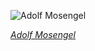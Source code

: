 
![Adolf Mosengel](https://upload.wikimedia.org/wikipedia/commons/thumb/d/d5/Adolf_Mosengel_Dorf_in_den_Berner_Alpen.jpg/450px-Adolf_Mosengel_Dorf_in_den_Berner_Alpen.jpg)

*[Adolf Mosengel](https://wikipedia.org/wiki/File:Adolf_Mosengel_Dorf_in_den_Berner_Alpen.jpg)*
